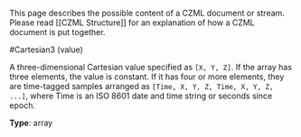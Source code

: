 This page describes the possible content of a CZML document or stream.  Please read [[CZML Structure]] for an explanation of how a CZML document is put together.

#Cartesian3 (value)

A three-dimensional Cartesian value specified as `[X, Y, Z]`.  If the array has three elements, the value is constant.  If it has four or more elements, they are time-tagged samples arranged as `[Time, X, Y, Z, Time, X, Y, Z, ...]`, where Time is an ISO 8601 date and time string or seconds since epoch.

**Type**: array

